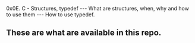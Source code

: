 0x0E. C - Structures, typedef
--- What are structures, when, why and how to use them
--- How to use typedef.
## These are what are available in this repo.
